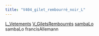 ```yaml
---
title: "V404_gilet_rembourré_noir_L"
---
```


[L_Vetements](notes/equipements/L_Vetements.md) [V_GiletsRembourrés](notes/equipements/vetements/V_GiletsRembourrés.md) [sambaLo](notes/sambaLo.md)\
sambaLo
francisAllemann